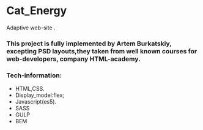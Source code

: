 # Cat_Energy
Adaptive web-site .

### This project is fully implemented by Artem Burkatskiy, excepting PSD layouts,they taken from well known courses for web-developers, company HTML-academy.


### Tech-information:
- HTML,CSS.
- Display_model:flex;
- Javascript(es5).
- SASS
- GULP
- BEM

